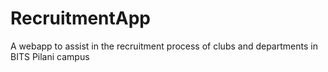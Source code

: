 # RecruitmentApp
A webapp to assist in the recruitment process of clubs and departments in BITS Pilani campus
